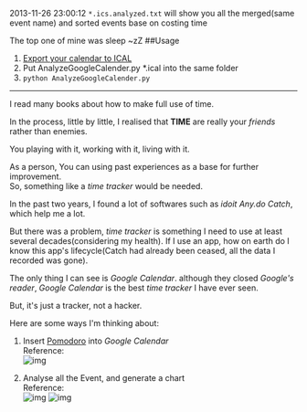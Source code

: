 2013-11-26 23:00:12
`*.ics.analyzed.txt` will show you all the merged(same event name) and sorted events base on costing time 

The top one of mine was sleep ~zZ
##Usage
1. [Export your calendar to ICAL](https://support.google.com/calendar/answer/37111?hl=en)
2. Put AnalyzeGoogleCalender.py *.ical into the same folder
3. `python AnalyzeGoogleCalender.py`

---
I read many books about how to make full use of time.  

In the process, little by little, I realised that **TIME** are really your *friends* rather than enemies.  

You playing with it, working with it, living with it.  

As a person, You can using past experiences as a base for further improvement.  
So, something like a  *time tracker* would be needed.

In the past two years, I found a lot of softwares such as *idoit Any.do Catch*, which help me a lot.
  
But there was a problem, *time tracker* is something I need to use at least several decades(considering my health). If I use an app, how on earth do I know this app's lifecycle(Catch had already been ceased, all the data I recorded was gone).

The only thing I can see is *Google Calendar*. although they closed *Google's reader*, *Google Calendar* is the best *time tracker* I have ever seen.

But, it's just a tracker, not a hacker.

Here are some ways I'm thinking about:

1. Insert [Pomodoro](http://www.amazon.com/The-Pomodoro-Technique-Francesco-Cirillo/dp/1445219948/ref=pd_sim_b_3) into *Google Calendar*  
Reference:   
 ![img](http://ecx.images-amazon.com/images/I/413T3GmHDHL._SL500_SS100_.jpg) 

1. Analyse all the Event, and generate a chart  
Reference:  
![img](http://img3.douban.com/mpic/s5570660.jpg) ![img](http://img3.douban.com/mpic/s4595195.jpg)
